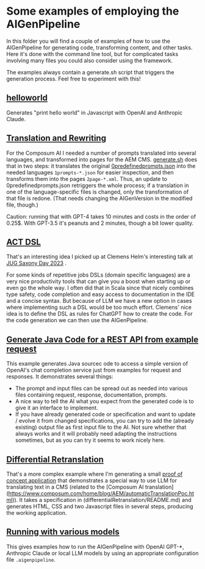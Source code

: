 # Some examples of employing the AIGenPipeline

In this folder you will find a couple of examples of how to use the AIGenPipeline for generating code, transforming
content, and other tasks. Here it's done with the command line tool, but for complicated tasks involving many files
you could also consider using the framework.

The examples always contain a generate.sh script that triggers the generation process. Feel free to experiment with
this!

## [helloworld](helloworld/)

Generates "print hello world" in Javascript with OpenAI and Anthropic Claude.

## [Translation and Rewriting](translationAndTransformation/)

For the Composum AI I needed a number of prompts translated into several languages, and transformed into pages for
the AEM CMS. [generate.sh](translationAndTransformation/generate.sh) does that in two steps: it translates the
original [0predefinedprompts.json](translationAndTransformation/0predefinedprompts.json) into the needed languages
`1prompts-*.json` for easier inspection, and then transforms them into the pages `2page-*.xml`. Thus, an update to
0predefinedprompts.json retriggers the whole process; if a translation in one of the language-specific files is
changed, only the transformation of that file is redone. (That needs changing the AIGenVersion in the modified file,
though.)

Caution: running that with GPT-4 takes 10 minutes and costs in the order of 0.25$. With GPT-3.5 it's peanuts and 2
minutes, though a bit lower quality.

## [ACT DSL](actDSL)

That's an interesting idea I picked up at Clemens Helm's interesting talk at
[JUG Saxony Day 2023](https://jugsaxony.org/timeline/2023/9/29/JSD2023) .

For some kinds of repetitive jobs DSLs (domain specific languages) are a very nice productivity tools that can
give you a boost when starting up or even go the whole way. I often did that in Scala since that nicely combines
type safety, code completion and easy access to documentation in the IDE and a concise syntax. But because of LLM
we have a new option in cases where implementing such a DSL would be too much effort. Clemens' nice idea is to define
the DSL as rules for ChatGPT how to create the code. For the code generation we can then use the AIGenPipeline.

## [Generate Java Code for a REST API from example request](requesttocode/)

This example generates Java sourcec ode to access a simple version of OpenAI's chat completion service just from
examples for request and responses. It demonstrates several things:

- The prompt and input files can be spread out as needed into various files containing request, response,
  documentation, prompts.
- A nice way to tell the AI what you expect from the generated code is to give it an interface to implement.
- If you have already generated code or specification and want to update / evolve it from changed specifications, you
  can try to add the (already existing) output file as first input file to the AI. Not sure whether that always
  works and it will probably need adapting the instructions sometimes, but as you can try it seems to work nicely here.

## [Differential Retranslation](differentialRetranslation/)

That's a more complex example where I'm generating a small
[proof of concept application](https://aigenpipeline.stoerr.net/differentialReTranslation/differentialReTranslation.html)
that demonstrates a special way to use LLM for translating text in a CMS (related to the [Composum AI translation]
(https://www.composum.com/home/blog/AEM/automaticTranslationPoc.html)). It takes a specification in
(differentialRetranslation/README.md) and generates HTML, CSS and two Javascript files in several steps, producing
the working application.  

## [Running with various models](variousModels/)

This gives examples how to run the AIGenPipeline with OpenAI GPT-*, Anthropic Claude or local LLM models by using 
an appropriate configuration file `.aigenpipeline`. 
